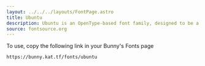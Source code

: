 ```yaml
---
layout: ../../../layouts/FontPage.astro
title: Ubuntu
description: Ubuntu is an OpenType-based font family, designed to be a modern, humanist-style typeface by London-based type foundry Dalton Maag, with funding by Canonical Ltd.
source: fontsource.org
---
```


To use, copy the following link in your Bunny's Fonts page

```html
https://bunny.kat.tf/fonts/ubuntu
```
